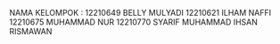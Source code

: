 NAMA KELOMPOK :  12210649 BELLY MULYADI
                 12210621 ILHAM NAFFI
                 12210675 MUHAMMAD NUR
                 12210770 SYARIF MUHAMMAD IHSAN RISMAWAN


